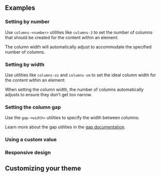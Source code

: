 <ApiTable
  rows=
/>

## Examples

### Setting by number

Use `columns-<number>` utilities like `columns-3` to set the number of columns that should be created for the content within an element:

The column width will automatically adjust to accommodate the specified number of columns.

### Setting by width

Use utilities like `columns-xs` and `columns-sm` to set the ideal column width for the content within an element:

When setting the column width, the number of columns automatically adjusts to ensure they don't get too narrow.

### Setting the column gap

Use the `gap-<width>` utilities to specify the width between columns:

Learn more about the gap utilities in the [gap documentation](/docs/gap).

### Using a custom value

### Responsive design

## Customizing your theme
